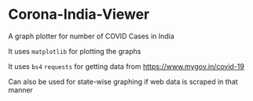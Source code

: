 # Corona-India-Viewer
A graph plotter for number of COVID Cases in India

It uses `matplotlib` for plotting the graphs

It uses `bs4` `requests` for getting data from https://www.mygov.in/covid-19

Can also be used for state-wise graphing if web data is scraped in that manner